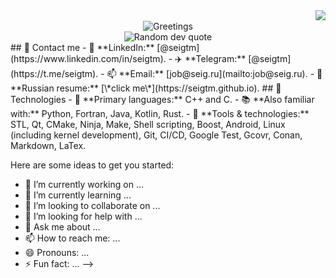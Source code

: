 <img align="right" src="https://visitor-badge.laobi.icu/badge?page_id=seigtm">
<br />
<div align="center">
  <img src="https://readme-typing-svg.herokuapp.com?font=Fira+Code&duration=1000&pause=1000&center=true&vCenter=true&multiline=true&repeat=false&random=false&width=420&height=100&lines=Hello%2C+I'm+Konstantin+Baranov!+%F0%9F%91%8B;A+C%2B%2B+software+engineer.;Welcome+to+my+%E2%9C%A8GitHub+profile%E2%9C%A8!" alt="Greetings">
</div>
<div align="center">
  <img src="https://quotes-github-readme.vercel.app/api?type=vertical&theme=dracula" alt="Random dev quote">
</div>
## 👥 Contact me
- 🔗 **LinkedIn:** [@seigtm](https://www.linkedin.com/in/seigtm).
- ✈️ **Telegram:** [@seigtm](https://t.me/seigtm).
- 📫 **Email:** [job@seig.ru](mailto:job@seig.ru).
- 📄 **Russian resume:** [\*click me\*](https://seigtm.github.io).
## 🔧 Technologies
- 🚀 **Primary languages:** C++ and C.
- 📚 **Also familiar with:** Python, Fortran, Java, Kotlin, Rust.
- 🔨 **Tools & technologies:** STL, Qt, CMake, Ninja, Make, Shell scripting, Boost, Android, Linux (including kernel development), Git, CI/CD, Google Test, Gcovr, Conan, Markdown, LaTex.


Here are some ideas to get you started:

- 🔭 I’m currently working on ...
- 🌱 I’m currently learning ...
- 👯 I’m looking to collaborate on ...
- 🤔 I’m looking for help with ...
- 💬 Ask me about ...
- 📫 How to reach me: ...
- 😄 Pronouns: ...
- ⚡ Fun fact: ...
-->
